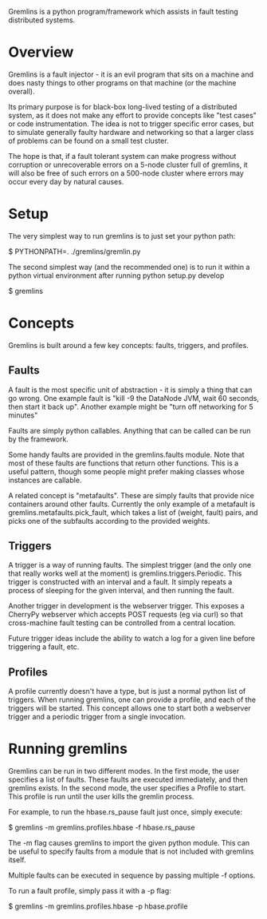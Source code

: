 Gremlins is a python program/framework which assists in fault testing distributed systems.

Overview
=========

Gremlins is a fault injector - it is an evil program that sits on a machine and does
nasty things to other programs on that machine (or the machine overall).

Its primary purpose is for black-box long-lived testing of a distributed system, as it
does not make any effort to provide concepts like "test cases" or code instrumentation.
The idea is not to trigger specific error cases, but to simulate generally faulty hardware
and networking so that a larger class of problems can be found on a small test cluster.

The hope is that, if a fault tolerant system can make progress without corruption or
unrecoverable errors on a 5-node cluster full of gremlins, it will also be free of such
errors on a 500-node cluster where errors may occur every day by natural causes.

Setup
=====

The very simplest way to run gremlins is to just set your python path:

$ PYTHONPATH=. ./gremlins/gremlin.py

The second simplest way (and the recommended one) is to run it within a python virtual environment
after running python setup.py develop

$ gremlins

Concepts
========

Gremlins is built around a few key concepts: faults, triggers, and profiles.

Faults
------

A fault is the most specific unit of abstraction - it is simply a thing that can go wrong.
One example fault is "kill -9 the DataNode JVM, wait 60 seconds, then start it back up".
Another example might be "turn off networking for 5 minutes"

Faults are simply python callables. Anything that can be called can be run by the framework.

Some handy faults are provided in the gremlins.faults module. Note that most of these faults
are functions that return other functions. This is a useful pattern, though some people
might prefer making classes whose instances are callable.

A related concept is "metafaults". These are simply faults that provide nice containers around
other faults. Currently the only example of a metafault is gremlins.metafaults.pick_fault,
which takes a list of (weight, fault) pairs, and picks one of the subfaults according to the
provided weights.

Triggers
--------

A trigger is a way of running faults. The simplest trigger (and the only one that really works
well at the moment) is gremlins.triggers.Periodic. This trigger is constructed with an interval
and a fault. It simply repeats a process of sleeping for the given interval, and then running
the fault.

Another trigger in development is the webserver trigger. This exposes a CherryPy webserver
which accepts POST requests (eg via curl) so that cross-machine fault testing can be controlled
from a central location.

Future trigger ideas include the ability to watch a log for a given line before triggering a fault,
etc.

Profiles
--------

A profile currently doesn't have a type, but is just a normal python list of triggers. When
running gremlins, one can provide a profile, and each of the triggers will be started.
This concept allows one to start both a webserver trigger and a periodic trigger from a
single invocation.

Running gremlins
================

Gremlins can be run in two different modes. In the first mode, the user specifies a list of faults.
These faults are executed immediately, and then gremlins exists. In the second mode, the user
specifies a Profile to start. This profile is run until the user kills the gremlin process.

For example, to run the hbase.rs_pause fault just once, simply execute:

  $ gremlins -m gremlins.profiles.hbase -f hbase.rs_pause

The -m flag causes gremlins to import the given python module. This can be useful to specify
faults from a module that is not included with gremlins itself.

Multiple faults can be executed in sequence by passing multiple -f options.


To run a fault profile, simply pass it with a -p flag:

  $ gremlins -m gremlins.profiles.hbase -p hbase.profile


